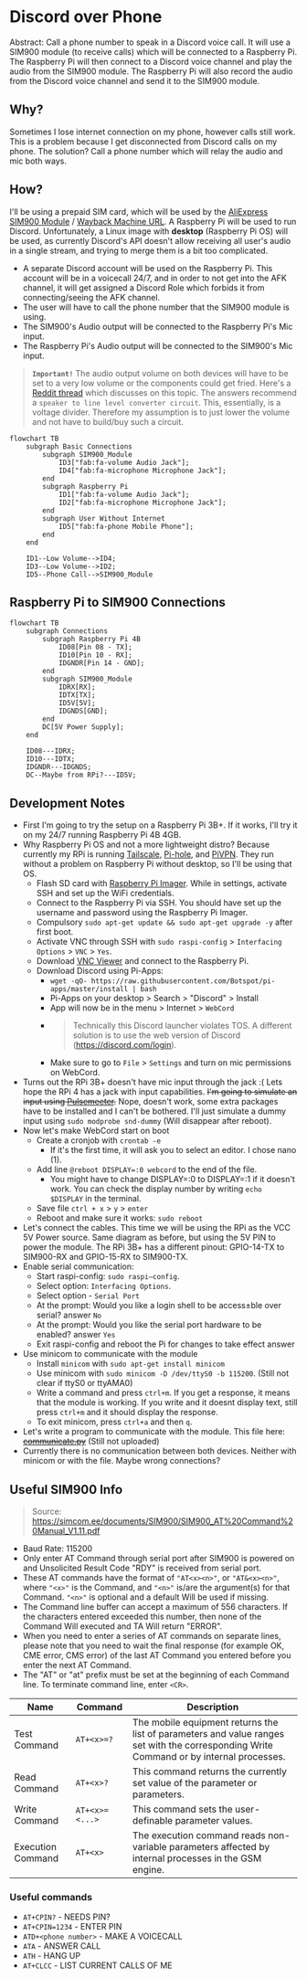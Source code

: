 # Discord over Phone
Abstract: Call a phone number to speak in a Discord voice call. It will use a SIM900 module (to receive calls) which will be connected to a Raspberry Pi. The Raspberry Pi will then connect to a Discord voice channel and play the audio from the SIM900 module. The Raspberry Pi will also record the audio from the Discord voice channel and send it to the SIM900 module.

## Why?
Sometimes I lose internet connection on my phone, however calls still work. This is a problem because I get disconnected from Discord calls on my phone. The solution? Call a phone number which will relay the audio and mic both ways.

## How?
I'll be using a prepaid SIM card, which will be used by the [AliExpress SIM900 Module](https://aliexpress.com/item/32308127622.html) / [Wayback Machine URL](https://web.archive.org/web/20221012180515/https://www.aliexpress.us/item/2251832121812870.html?gatewayAdapt=esp2usa4itemAdapt&_randl_shipto=US).
A Raspberry Pi will be used to run Discord. Unfortunately, a Linux image with **desktop** (Raspberry Pi OS) will be used, as currently Discord's API doesn't allow receiving all user's audio in a single stream, and trying to merge them is a bit too complicated.

- A separate Discord account will be used on the Raspberry Pi. This account will be in a voicecall 24/7, and in order to not get into the AFK channel, it will get assigned a Discord Role which forbids it from connecting/seeing the AFK channel.
- The user will have to call the phone number that the SIM900 module is using.
- The SIM900's Audio output will be connected to the Raspberry Pi's Mic input.
- The Raspberry Pi's Audio output will be connected to the SIM900's Mic input.
> **`Important!`** The audio output volume on both devices will have to be set to a very low volume or the components could get fried. Here's a [Reddit thread](https://www.reddit.com/r/diyelectronics/comments/xknfgu/looking_for_cabledevice_that_turns_audio_output/) which discusses on this topic. The answers recommend a `speaker to line level converter circuit`. This, essentially, is a voltage divider. Therefore my assumption is to just lower the volume and not have to build/buy such a circuit.


```mermaid
flowchart TB
    subgraph Basic Connections
        subgraph SIM900_Module
            ID3["fab:fa-volume Audio Jack"];
            ID4["fab:fa-microphone Microphone Jack"];
        end
        subgraph Raspberry Pi
            ID1["fab:fa-volume Audio Jack"];
            ID2["fab:fa-microphone Microphone Jack"];
        end
        subgraph User Without Internet
            ID5["fab:fa-phone Mobile Phone"];
        end
    end

    ID1--Low Volume-->ID4;
    ID3--Low Volume-->ID2;
    ID5--Phone Call-->SIM900_Module
```

## Raspberry Pi to SIM900 Connections

```mermaid
flowchart TB
    subgraph Connections
        subgraph Raspberry Pi 4B
            ID08[Pin 08 - TX];
            ID10[Pin 10 - RX];
            IDGNDR[Pin 14 - GND];
        end
        subgraph SIM900_Module
            IDRX[RX];
            IDTX[TX];
            ID5V[5V];
            IDGNDS[GND];
        end
        DC[5V Power Supply];
    end

    ID08---IDRX;
    ID10---IDTX;
    IDGNDR---IDGNDS;
    DC--Maybe from RPi?---ID5V;
```

## Development Notes

- First I'm going to try the setup on a Raspberry Pi 3B+. If it works, I'll try it on my 24/7 running Raspberry Pi 4B 4GB.
- Why Raspberry Pi OS and not a more lightweight distro? Because currently my RPi is running [Tailscale](https://tailscale.com/), [Pi-hole](https://pi-hole.net/), and [PiVPN](https://www.pivpn.io/). They run without a problem on Raspberry Pi without desktop, so I'll be using that OS.
  - Flash SD card with [Raspberry Pi Imager](https://www.raspberrypi.com/software/). While in settings, activate SSH and set up the WiFi credentials.
  - Connect to the Raspberry Pi via SSH. You should have set up the username and password using the Raspberry Pi Imager.
  - Compulsory `sudo apt-get update && sudo apt-get upgrade -y` after first boot.
  - Activate VNC through SSH with `sudo raspi-config` > `Interfacing Options` > `VNC` > `Yes`.
  - Download [VNC Viewer](https://www.realvnc.com/es/connect/download/viewer/) and connect to the Raspberry Pi.
  - Download Discord using Pi-Apps:
    - `wget -qO- https://raw.githubusercontent.com/Botspot/pi-apps/master/install | bash`
    - Pi-Apps on your desktop > Search > "Discord" > Install
    - App will now be in the menu > Internet > `WebCord`
    - > Technically this Discord launcher violates TOS. A different solution is to use the web version of Discord (https://discord.com/login).
    - Make sure to go to `File` > `Settings` and turn on mic permissions on WebCord. 
- Turns out the RPi 3B+ doesn't have mic input through the jack :( Lets hope the RPi 4 has a jack with input capabilities. ~~I'm going to simulate an input using [Pulsemeeter](https://pypi.org/project/pulsemeeter/).~~ Nope, doesn't work, some extra packages have to be installed and I can't be bothered. I'll just simulate a dummy input using `sudo modprobe snd-dummy` (Will disappear after reboot).
- Now let's make WebCord start on boot
  - Create a cronjob with `crontab -e`
    - If it's the first time, it will ask you to select an editor. I chose nano (1).
  - Add line `@reboot DISPLAY=:0 webcord` to the end of the file. 
    - You might have to change DISPLAY=:0 to DISPLAY=:1 if it doesn't work. You can check the display number by writing `echo $DISPLAY` in the terminal.
  - Save file `ctrl + x` > `y` > `enter`
  - Reboot and make sure it works: `sudo reboot`
- Let's connect the cables. This time we will be using the RPi as the VCC 5V Power source. Same diagram as before, but using the 5V PIN to power the module. The RPi 3B+ has a different pinout: GPIO-14-TX to SIM900-RX and GPIO-15-RX to SIM900-TX.
- Enable serial communication:
  - Start raspi-config: `sudo raspi—config`.
  - Select option: `Interfacing Options`.
  - Select option  - `Serial Port`
  - At the prompt: Would you like a login sheII to be access±ble over serial?
  answer `No`
  - At the prompt: Would you like the serial port hardware to be enabled? answer `Yes`
  - Exit raspi-config and reboot the Pi for changes to take effect
  answer
- Use minicom to communicate with the module
  - Install `minicom` with `sudo apt-get install minicom`
  - Use minicom with `sudo minicom -D /dev/ttyS0 -b 115200`. (Still not clear if ttyS0 or ttyAMA0)
  - Write a command and press `ctrl+m`. If you get a response, it means that the module is working. If you write and it doesnt display text, still press `ctrl+m` and it should display the response.
  - To exit minicom, press `ctrl+a` and then `q`.
- Let's write a program to communicate with the module. This file here: ~~[communicate.py](communicate.py)~~ (Still not uploaded)
- Currently there is no communication between both devices. Neither with minicom or with the file. Maybe wrong connections?

## Useful SIM900 Info
> Source: https://simcom.ee/documents/SIM900/SIM900_AT%20Command%20Manual_V1.11.pdf
- Baud Rate: 115200
- Only enter AT Command through serial port after SIM900 is powered on and Unsolicited Result Code "RDY" is received from serial port. 
- These AT commands have the format of `"AT<x><n>"`, or `"AT&<x><n>"`, where `"<x>"` is the Command, and `"<n>"` is/are the argument(s) for that Command. `"<n>"` is optional and a default Will be used if missing.
- The Command line buffer can accept a maximum of 556 characters. If the characters entered exceeded this number, then none of the Command Will executed and TA Will return "ERROR".
- When you need to enter a series of AT commands on separate lines, please note that you need to wait the final response (for example OK, CME error, CMS error) of the last AT Command you entered before you enter the next AT Command.
- The "AT" or "at" prefix must be set at the beginning of each Command line. To terminate command line, enter `<CR>`.


| Name              | Command        | Description                                                                                                                             |
|-------------------|----------------|-----------------------------------------------------------------------------------------------------------------------------------------|
| Test Command      | `AT+<x>=?`     | The mobile equipment returns the list of parameters and value ranges set with the corresponding Write Command or by internal processes. |
| Read Command      | `AT+<x>?`      | This command returns the currently set value of the parameter or parameters.                                                            |
| Write Command     | `AT+<x>=<...>` | This command sets the user-definable parameter values.                                                                                  |
| Execution Command | `AT+<x>`       | The execution command reads non-variable parameters affected by internal processes in the GSM engine.                                   |                            |                |

### Useful commands
- `AT+CPIN?` - NEEDS PIN?
- `AT+CPIN=1234` - ENTER PIN
- `ATD+<phone number>` - MAKE A VOICECALL
- `ATA` - ANSWER CALL
- `ATH` - HANG UP
- `AT+CLCC` - LIST CURRENT CALLS OF ME